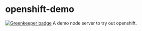 # openshift-demo

[![Greenkeeper badge](https://badges.greenkeeper.io/wookets/openshift-demo.svg)](https://greenkeeper.io/)
A demo node server to try out openshift.
